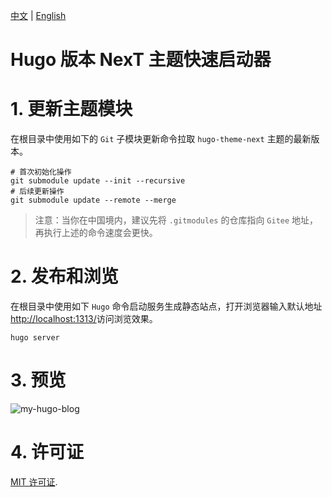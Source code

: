 [中文](README.zh.md) | [English](README.md)

# Hugo 版本 NexT 主题快速启动器

# 1. 更新主题模块

在根目录中使用如下的 `Git` 子模块更新命令拉取 `hugo-theme-next` 主题的最新版本。

```
# 首次初始化操作
git submodule update --init --recursive
# 后续更新操作
git submodule update --remote --merge
```

> 注意：当你在中国境内，建议先将 `.gitmodules` 的仓库指向 `Gitee` 地址，再执行上述的命令速度会更快。

# 2. 发布和浏览

在根目录中使用如下 `Hugo` 命令启动服务生成静态站点，打开浏览器输入默认地址[http://localhost:1313/](http://localhost:1313/)访问浏览效果。

```
hugo server
```

# 3. 预览

![my-hugo-blog](https://lisenhui.gitee.io/imgs/blog/my-hugo-blog.png)

# 4. 许可证

[MIT 许可证](LICENSE).